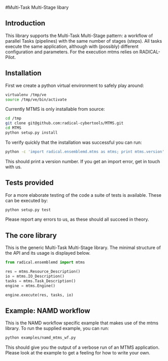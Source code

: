 #Multi-Task Multi-Stage libary

## Introduction

This library supports the Multi-Task Multi-Stage pattern: a workflow of parallel Tasks (pipelines) with the same number of stages (steps).
All tasks execute the same application, although with (possibly) different configuration and parameters.
For the execution mtms relies on RADICAL-Pilot.


## Installation

First we create a python virtual environment to safely play around:
```bash
virtualenv /tmp/ve
source /tmp/ve/bin/activate
```
Currently MTMS is only installable from source:
```bash
cd /tmp
git clone git@github.com:radical-cybertools/MTMS.git
cd MTMS
python setup.py install
```

To verify quickly that the installation was successful you can run:
```bash
python -c 'import radical.ensemblemd.mtms as mtms; print mtms.version'
```
This should print a version number. If you get an import error, get in touch with us.

## Tests provided

For a more elaborate testing of the code a suite of tests is available.
These can be executed by:
```bash
python setup.py test
```

Please report any errors to us, as these should all succeed in theory.

## The core library

This is the generic Multi-Task Multi-Stage library.
The minimal structure of the API and its usage is displayed below.

```python
from radical.ensemblemd import mtms

res = mtms.Resource_Description()
io = mtms.IO_Description()
tasks = mtms.Task_Description()
engine = mtms.Engine()

engine.execute(res, tasks, io)
```

## Example: NAMD workflow

This is the NAMD workflow specific example that makes use of the mtms library.
To run the supplied example, you can run:

```bash
python examples/namd_mtms_wf.py
```
This should give you the output of a verbose run of an MTMS application.
Please look at the example to get a feeling for how to write your own.
